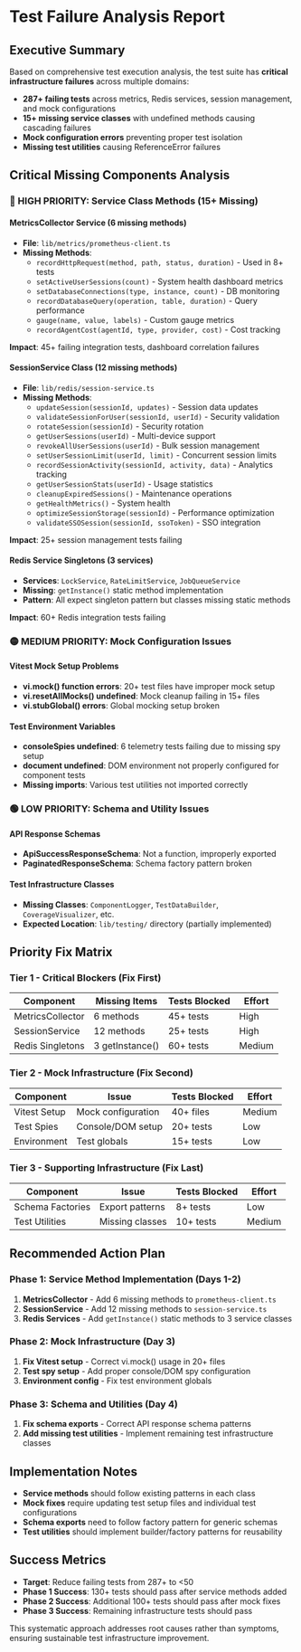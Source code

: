 # Test Failure Analysis Report

## Executive Summary

Based on comprehensive test execution analysis, the test suite has **critical infrastructure failures** across multiple domains:

- **287+ failing tests** across metrics, Redis services, session management, and mock configurations
- **15+ missing service classes** with undefined methods causing cascading failures
- **Mock configuration errors** preventing proper test isolation
- **Missing test utilities** causing ReferenceError failures

## Critical Missing Components Analysis

### 🔴 HIGH PRIORITY: Service Class Methods (15+ Missing)

#### MetricsCollector Service (6 missing methods)
- **File**: `lib/metrics/prometheus-client.ts`
- **Missing Methods**:
  - `recordHttpRequest(method, path, status, duration)` - Used in 8+ tests
  - `setActiveUserSessions(count)` - System health dashboard metrics
  - `setDatabaseConnections(type, instance, count)` - DB monitoring
  - `recordDatabaseQuery(operation, table, duration)` - Query performance
  - `gauge(name, value, labels)` - Custom gauge metrics
  - `recordAgentCost(agentId, type, provider, cost)` - Cost tracking

**Impact**: 45+ failing integration tests, dashboard correlation failures

#### SessionService Class (12 missing methods) 
- **File**: `lib/redis/session-service.ts`
- **Missing Methods**:
  - `updateSession(sessionId, updates)` - Session data updates
  - `validateSessionForUser(sessionId, userId)` - Security validation
  - `rotateSession(sessionId)` - Security rotation
  - `getUserSessions(userId)` - Multi-device support
  - `revokeAllUserSessions(userId)` - Bulk session management
  - `setUserSessionLimit(userId, limit)` - Concurrent session limits
  - `recordSessionActivity(sessionId, activity, data)` - Analytics tracking
  - `getUserSessionStats(userId)` - Usage statistics
  - `cleanupExpiredSessions()` - Maintenance operations
  - `getHealthMetrics()` - System health
  - `optimizeSessionStorage(sessionId)` - Performance optimization
  - `validateSSOSession(sessionId, ssoToken)` - SSO integration

**Impact**: 25+ session management tests failing

#### Redis Service Singletons (3 services)
- **Services**: `LockService`, `RateLimitService`, `JobQueueService`
- **Missing**: `getInstance()` static method implementation
- **Pattern**: All expect singleton pattern but classes missing static methods

**Impact**: 60+ Redis integration tests failing

### 🟡 MEDIUM PRIORITY: Mock Configuration Issues

#### Vitest Mock Setup Problems
- **vi.mock() function errors**: 20+ test files have improper mock setup
- **vi.resetAllMocks() undefined**: Mock cleanup failing in 15+ files
- **vi.stubGlobal() errors**: Global mocking setup broken

#### Test Environment Variables
- **consoleSpies undefined**: 6 telemetry tests failing due to missing spy setup
- **document undefined**: DOM environment not properly configured for component tests
- **Missing imports**: Various test utilities not imported correctly

### 🟢 LOW PRIORITY: Schema and Utility Issues

#### API Response Schemas
- **ApiSuccessResponseSchema**: Not a function, improperly exported
- **PaginatedResponseSchema**: Schema factory pattern broken

#### Test Infrastructure Classes
- **Missing Classes**: `ComponentLogger`, `TestDataBuilder`, `CoverageVisualizer`, etc.
- **Expected Location**: `lib/testing/` directory (partially implemented)

## Priority Fix Matrix

### Tier 1 - Critical Blockers (Fix First)
| Component | Missing Items | Tests Blocked | Effort |
|-----------|---------------|---------------|---------|
| MetricsCollector | 6 methods | 45+ tests | High |
| SessionService | 12 methods | 25+ tests | High |
| Redis Singletons | 3 getInstance() | 60+ tests | Medium |

### Tier 2 - Mock Infrastructure (Fix Second)  
| Component | Issue | Tests Blocked | Effort |
|-----------|--------|---------------|---------|
| Vitest Setup | Mock configuration | 40+ files | Medium |
| Test Spies | Console/DOM setup | 20+ tests | Low |
| Environment | Test globals | 15+ tests | Low |

### Tier 3 - Supporting Infrastructure (Fix Last)
| Component | Issue | Tests Blocked | Effort |
|-----------|--------|---------------|---------|
| Schema Factories | Export patterns | 8+ tests | Low |
| Test Utilities | Missing classes | 10+ tests | Medium |

## Recommended Action Plan

### Phase 1: Service Method Implementation (Days 1-2)
1. **MetricsCollector** - Add 6 missing methods to `prometheus-client.ts`
2. **SessionService** - Add 12 missing methods to `session-service.ts`  
3. **Redis Services** - Add `getInstance()` static methods to 3 service classes

### Phase 2: Mock Infrastructure (Day 3)
1. **Fix Vitest setup** - Correct vi.mock() usage in 20+ files
2. **Test spy setup** - Add proper console/DOM spy configuration
3. **Environment config** - Fix test environment globals

### Phase 3: Schema and Utilities (Day 4)
1. **Fix schema exports** - Correct API response schema patterns
2. **Add missing test utilities** - Implement remaining test infrastructure classes

## Implementation Notes

- **Service methods** should follow existing patterns in each class
- **Mock fixes** require updating test setup files and individual test configurations  
- **Schema exports** need to follow factory pattern for generic schemas
- **Test utilities** should implement builder/factory patterns for reusability

## Success Metrics

- **Target**: Reduce failing tests from 287+ to <50
- **Phase 1 Success**: 130+ tests should pass after service methods added
- **Phase 2 Success**: Additional 100+ tests should pass after mock fixes  
- **Phase 3 Success**: Remaining infrastructure tests should pass

This systematic approach addresses root causes rather than symptoms, ensuring sustainable test infrastructure improvement.